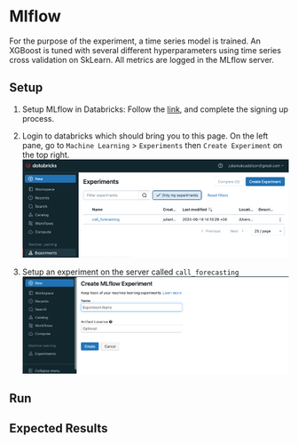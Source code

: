 # Mlflow
For the purpose of the experiment, a time series model is trained. An XGBoost is tuned with several different hyperparameters using time series cross validation on SkLearn. All metrics are logged in the MLflow server. 

## Setup
1. Setup MLflow in Databricks:
Follow the [link](https://community.cloud.databricks.com/login.html), and complete the signing up process.

2. Login to databricks which should bring you to this page. On the left pane, go to `Machine Learning` > `Experiments` then `Create Experiment` on the top right.
![Landing Page](https://github.com/julianaddison/mlflow/blob/main/images/experiment_landing_page.png)

3. Setup an experiment on the server called `call_forecasting`
![Create Exeperiment Page](https://github.com/julianaddison/mlflow/blob/main/images/create_experiment.png)

## Run

## Expected Results


   
